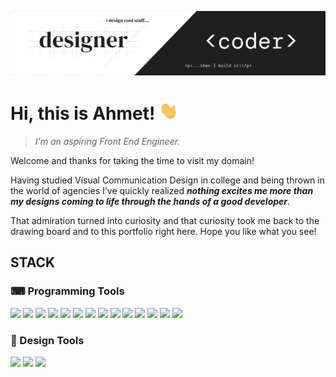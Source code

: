 [![hero-banner](assets\github-hero.png)]()

# Hi, this is Ahmet! <img src="assets\wave.gif" width="30px">

> _I'm an aspiring Front End Engineer._


Welcome and thanks for taking the time to visit my domain!

Having studied Visual Communication Design in college and being thrown in the world of agencies I’ve quickly realized **_nothing excites me more than my designs coming to life through the hands of a good developer_**.

That admiration turned into curiosity and that curiosity took me back to the drawing board and to this portfolio right here. Hope you like what you see!

## STACK

### ⌨ Programming Tools
![](https://img.shields.io/badge/HTML--informational?style=flat&logo=html5&logoColor=red&color=red)
![](https://img.shields.io/badge/CSS--informational?style=flat&logo=css3&logoColor=blue&color=blue)
![](https://img.shields.io/badge/JavaScript--informational?style=flat&logo=javascript&logoColor=yellow&color=yellow)
![](https://img.shields.io/badge/React--informational?style=flat&logo=react&logoColor=cyan&color=cyan)
![](https://img.shields.io/badge/SASS--informational?style=flat&logo=sass&logoColor=ff69b4&color=ff69b4)
![](https://img.shields.io/badge/Node.js--informational?style=flat&logo=node.js&logoColor=2bbc8a&color=2bbc8a)
![](https://img.shields.io/badge/MongoDB--informational?style=flat&logo=mongoDB&logoColor=yellowgreen&color=yellowgreen)
![](https://img.shields.io/badge/mysql--informational?style=flat&logo=mysql&logoColor=orange&color=orange)
![](https://img.shields.io/badge/Github--informational?style=flat&logo=Github&logoColor=white&color=white)
![](https://img.shields.io/badge/NPM--informational?style=flat&logo=npm&logoColor=red&color=red)
![](https://img.shields.io/badge/Firebase--informational?style=flat&logo=firebase&logoColor=orange&color=orange)
![](https://img.shields.io/badge/Webpack--informational?style=flat&logo=webpack&logoColor=9cf&color=9cf)
![](https://img.shields.io/badge/VSCode--informational?style=flat&logo=visual-studio-code&logoColor=blue&color=blue)
![](https://img.shields.io/badge/Bash--informational?style=flat&logo=gnu-bash&logoColor=darkgray&color=darkgray)

### 🎨 Design Tools
![](https://img.shields.io/badge/Figma--informational?style=flat&logo=figma&logoColor=red&color=red)
![](https://img.shields.io/badge/Affinity--informational?style=flat&logo=Affinity&logoColor=blueviolet&color=blueviolet)
![](https://img.shields.io/badge/AdobeCS--informational?style=flat&logo=adobe&logoColor=red&color=red)

